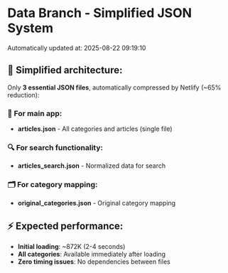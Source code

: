 # Data Branch - Simplified JSON System
Automatically updated at: 2025-08-22 09:19:10

## 🎯 Simplified architecture:
Only **3 essential JSON files**, automatically compressed by Netlify (~65% reduction):

### 📱 For main app:
- **articles.json** - All categories and articles (single file)

### 🔍 For search functionality:
- **articles_search.json** - Normalized data for search

### 🗂️ For category mapping:
- **original_categories.json** - Original category mapping

## ⚡ Expected performance:
- **Initial loading**: ~872K (2-4 seconds)
- **All categories**: Available immediately after loading
- **Zero timing issues**: No dependencies between files
